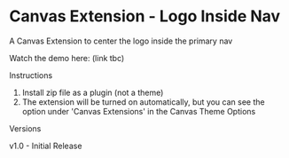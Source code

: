 Canvas Extension - Logo Inside Nav
==================================

A Canvas Extension to center the logo inside the primary nav


Watch the demo here: (link tbc)

Instructions

1. Install zip file as a plugin (not a theme)
2. The extension will be turned on automatically, but you can see the option under 'Canvas Extensions' in the Canvas Theme Options

Versions

v1.0 - Initial Release
